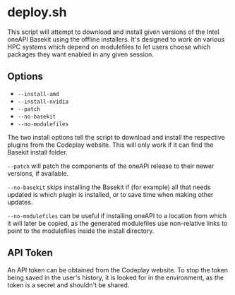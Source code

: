 # deploy.sh

This script will attempt to download and install given versions of the Intel
oneAPI Basekit using the offline installers. It's designed to work on various
HPC systems which depend on modulefiles to let users choose which packages
they want enabled in any given session.

## Options

* `--install-amd`
* `--install-nvidia`
* `--patch`
* `--no-basekit`
* `--no-modulefiles`

The two install options tell the script to download and install the respective
plugins from the Codeplay website. This will only work if it can find the
Basekit install folder.

`--patch` will patch the components of the oneAPI release to their newer
versions, if available.

`--no-basekit` skips installing the Basekit if (for example) all that needs
updated is which plugin is installed, or to save time when making other
updates.

`--no-modulefiles` can be useful if installing oneAPI to a location from
which it will later be copied, as the generated modulefiles use non-relative
links to point to the modulefiles inside the install directory.

## API Token

An API token can be obtained from the Codeplay website. To stop the token
being saved in the user's history, it is looked for in the environment, as
the token is a secret and shouldn't be shared.
